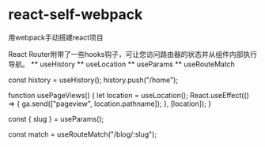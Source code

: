# react-self-webpack
用webpack手动搭建react项目

React Router附带了一些hooks钩子，可让您访问路由器的状态并从组件内部执行导航。
** useHistory
** useLocation
** useParams
** useRouteMatch


const history = useHistory();
history.push("/home");

function usePageViews() {
  let location = useLocation();
  React.useEffect(() => {
    ga.send(["pageview", location.pathname]);
  }, [location]);
}

const { slug } = useParams();

const match = useRouteMatch("/blog/:slug");


